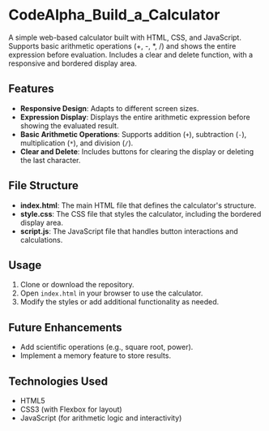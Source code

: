 # CodeAlpha_Build_a_Calculator
A simple web-based calculator built with HTML, CSS, and JavaScript. Supports basic arithmetic operations (+, -, *, /) and shows the entire expression before evaluation. Includes a clear and delete function, with a responsive and bordered display area.

## Features
- **Responsive Design**: Adapts to different screen sizes.
- **Expression Display**: Displays the entire arithmetic expression before showing the evaluated result.
- **Basic Arithmetic Operations**: Supports addition (`+`), subtraction (`-`), multiplication (`*`), and division (`/`).
- **Clear and Delete**: Includes buttons for clearing the display or deleting the last character.

## File Structure
- **index.html**: The main HTML file that defines the calculator's structure.
- **style.css**: The CSS file that styles the calculator, including the bordered display area.
- **script.js**: The JavaScript file that handles button interactions and calculations.

## Usage
1. Clone or download the repository.
2. Open `index.html` in your browser to use the calculator.
3. Modify the styles or add additional functionality as needed.

## Future Enhancements
- Add scientific operations (e.g., square root, power).
- Implement a memory feature to store results.

## Technologies Used
- HTML5
- CSS3 (with Flexbox for layout)
- JavaScript (for arithmetic logic and interactivity)
